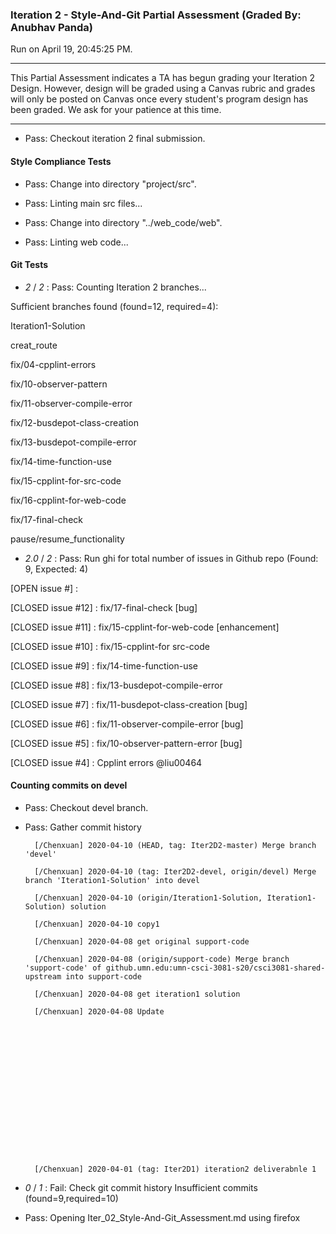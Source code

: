 ### Iteration 2 - Style-And-Git Partial Assessment (Graded By: Anubhav Panda)

Run on April 19, 20:45:25 PM.

<hr>

This Partial Assessment indicates a TA has begun grading your Iteration 2 Design. However, design will be graded using a Canvas rubric and grades will only be posted on Canvas once every student's program design has been graded. We ask for your patience at this time.

<hr>

+ Pass: Checkout iteration 2 final submission.




#### Style Compliance Tests

+ Pass: Change into directory "project/src".

+ Pass: Linting main src files...



+ Pass: Change into directory "../web_code/web".

+ Pass: Linting web code...




#### Git Tests

+  _2_ / _2_ : Pass: Counting Iteration 2 branches...

Sufficient branches found (found=12, required=4):

Iteration1-Solution

creat_route

fix/04-cpplint-errors

fix/10-observer-pattern

fix/11-observer-compile-error

fix/12-busdepot-class-creation

fix/13-busdepot-compile-error

fix/14-time-function-use

fix/15-cpplint-for-src-code

fix/16-cpplint-for-web-code

fix/17-final-check

pause/resume_functionality

+  _2.0_ / _2_ : Pass: Run ghi for total number of issues in Github repo (Found: 9, Expected: 4) 

 [OPEN issue #] : 

[CLOSED issue #12] :  fix/17-final-check [bug]

[CLOSED issue #11] :  fix/15-cpplint-for-web-code [enhancement]

[CLOSED issue #10] :  fix/15-cpplint-for src-code

[CLOSED issue #9] :  fix/14-time-function-use

[CLOSED issue #8] :  fix/13-busdepot-compile-error

[CLOSED issue #7] :  fix/11-busdepot-class-creation [bug]

[CLOSED issue #6] :  fix/11-observer-compile-error [bug]

[CLOSED issue #5] :  fix/10-observer-pattern-error [bug]

[CLOSED issue #4] :  Cpplint errors @liu00464

 




#### Counting commits on devel

+ Pass: Checkout devel branch.



+ Pass: Gather commit history

		[/Chenxuan] 2020-04-10 (HEAD, tag: Iter2D2-master) Merge branch 'devel' 

		[/Chenxuan] 2020-04-10 (tag: Iter2D2-devel, origin/devel) Merge branch 'Iteration1-Solution' into devel 

		[/Chenxuan] 2020-04-10 (origin/Iteration1-Solution, Iteration1-Solution) solution 

		[/Chenxuan] 2020-04-10 copy1 

		[/Chenxuan] 2020-04-08 get original support-code 

		[/Chenxuan] 2020-04-08 (origin/support-code) Merge branch 'support-code' of github.umn.edu:umn-csci-3081-s20/csci3081-shared-upstream into support-code 

		[/Chenxuan] 2020-04-08 get iteration1 solution 

		[/Chenxuan] 2020-04-08 Update 

















		[/Chenxuan] 2020-04-01 (tag: Iter2D1) iteration2 deliverabnle 1 






























+  _0_ / _1_ : Fail: Check git commit history
Insufficient commits (found=9,required=10)

+ Pass: Opening Iter_02_Style-And-Git_Assessment.md using firefox

